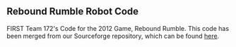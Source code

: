 Rebound Rumble Robot Code
---

FIRST Team 172's Code for the 2012 Game, Rebound Rumble. This code has been merged from our Sourceforge repository, which can be found [here](http://northernforce.svn.sourceforge.net/viewvc/northernforce/ReboundRumble/). 